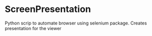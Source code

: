 # ScreenPresentation
Python scrip to automate browser using selenium package. Creates presentation for the viewer 
